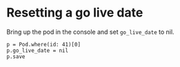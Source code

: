 # Resetting a go live date

Bring up the pod in the console and set `go_live_date` to nil.

    p = Pod.where(id: 41)[0]
    p.go_live_date = nil
    p.save
